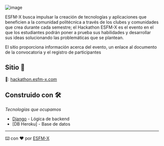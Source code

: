 ![image](https://user-images.githubusercontent.com/86858923/124341814-b7c15980-db84-11eb-91dc-24e702d02f34.png)


ESFM-X busca impulsar la creación de tecnologías y aplicaciones que beneficien a la comunidad politécnica a través de los clubes y comunidades que crea durante cada semestre; el Hackathon ESFM-X es el evento en el que los estudiantes podrán poner a prueba sus habilidades y desarrollar sus ideas solucionando las problemáticas que se plantean.

El sitio proporciona información acerca del evento, un enlace al documento de la convocatoria y el registro de participantes

## Sitio 🚀

🔗: [hackathon.esfm-x.com](https://hackathon.esfm-x.com)

## Construido con 🛠️

_Tecnologías que ocupamos_

* [Django](https://www.djangoproject.com) - Lógica de backend
* [DB Heroku] - Base de datos

---
⌨️ con ❤️ por [ESFM-X](https://esfm-x.com)
